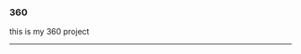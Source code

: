 ### 360

this is my 360 project

<script src="//360.vizor.io/scripts/embed.js" data-vizorurl="https://360.vizor.io/embed/v/grr7z" ></script>

***
